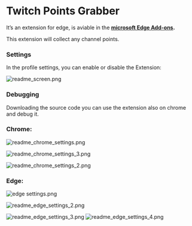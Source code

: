 # Twitch Points Grabber

It’s an extension for edge, is aviable in the **[microsoft Edge Add-ons](https://microsoftedge.microsoft.com/addons/detail/twitch-points-grabber/neogiolcgikjffanekkhendpeedoiika).**

This extension will collect any channel points.

### Settings

In the profile settings, you can enable or disable the Extension:

![readme_screen.png](https://github.com/Mene-hub/Twitch-Points-Grabber/blob/main/screen/readme_screen.png)

### Debugging

Downloading the source code you can use the extension also on chrome and debug it.

### Chrome:

![readme_chrome_settings.png](https://github.com/Mene-hub/Twitch-Points-Grabber/blob/main/screen/chrome%20settings/readme_chrome_settings.png)

![readme_chrome_settings_3.png](https://github.com/Mene-hub/Twitch-Points-Grabber/blob/main/screen/chrome%20settings/readme_chrome_settings_3.png)

![readme_chrome_settings_2.png](https://github.com/Mene-hub/Twitch-Points-Grabber/blob/main/screen/chrome%20settings/readme_chrome_settings_2.png)

### Edge:

![edge settings.png](https://github.com/Mene-hub/Twitch-Points-Grabber/blob/main/screen/edge%20settings/readme_edge_settings.png)

![readme_edge_settings_2.png](https://github.com/Mene-hub/Twitch-Points-Grabber/blob/main/screen/edge%20settings/readme_edge_settings_2.png)

![readme_edge_settings_3.png](https://github.com/Mene-hub/Twitch-Points-Grabber/blob/main/screen/edge%20settings/readme_edge_settings_3.png)
![readme_edge_settings_4.png](https://github.com/Mene-hub/Twitch-Points-Grabber/blob/main/screen/edge%20settings/readme_edge_settings_4.png)
